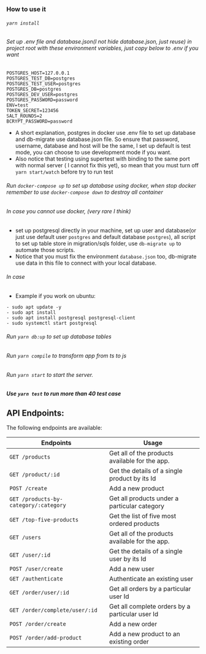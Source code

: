 ### How to use it
###### `yarn install`

###### Set up .env file and database.json(I not hide database.json, just reuse) in project root with these environment variables, just copy below to .env if you want
```dotenv
POSTGRES_HOST=127.0.0.1
POSTGRES_TEST_DB=postgres
POSTGRES_TEST_USER=postgres
POSTGRES_DB=postgres
POSTGRES_DEV_USER=postgres
POSTGRES_PASSWORD=password
ENV=test
TOKEN_SECRET=123456
SALT_ROUNDS=2
BCRYPT_PASSWORD=password
```


- A short explanation, postgres in docker use .env file to set up database and db-migrate use database.json file. So ensure that password, username, database and host will be the same, I set up default is test mode, you can choose to use development mode if you want.
- Also notice that testing using supertest with binding to the same port with normal server ( I cannot fix this yet), so mean that you must turn off `yarn start/watch` before try to run test

###### Run `docker-compose up` to set up database using docker, when stop docker remember to use `docker-compose down` to destroy all container 
###### In case you cannot use docker, (very rare I think)
- set up postgresql directly in your machine, set up user and database(or just use default user `postgres` and default database `postgres`), all script to set up table store in migration/sqls folder, use `db-migrate up` to automate those scripts. 
- Notice that you must fix the environment `database.json` too, db-migrate use data in this file to connect with your local database.  
###### In case

- Example if you work on ubuntu:
```
- sudo apt update -y
- sudo apt install
- sudo apt install postgresql postgresql-client
- sudo systemctl start postgresql
```

###### Run `yarn db:up` to set up database tables

###### Run `yarn compile` to transform app from ts to js 

###### Run `yarn start` to start the server.

##### Use `yarn test` to run more than 40 test case 

## API Endpoints:

The following endpoints are available:

| Endpoints                             | Usage                                           
| ------------------------------------- | ----------------------------------------------- 
| `GET /products`                       | Get all of the products available for the app.  
| `GET /product/:id`                    | Get the details of a single product by its Id   
| `POST /create`                        | Add a new product                               
| `GET /products-by-category/:category` | Get all products under a particular category    
| `GET /top-five-products`              | Get the list of five most ordered products      
| `GET /users`                          | Get all of the products available for the app.  
| `GET /user/:id`                       | Get the details of a single user by its Id      
| `POST /user/create`                   | Add a new user                                  
| `GET /authenticate`                   | Authenticate an existing user                   
| `GET /order/user/:id`                 | Get all orders by a particular user Id          
| `GET /order/complete/user/:id`        | Get all complete orders by a particular user Id 
| `POST /order/create`                  | Add a new order                                 
| `POST /order/add-product`             | Add a new product to an existing order          

